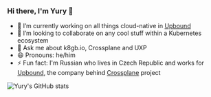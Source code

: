 ### Hi there, I'm Yury 👋

- 🔭 I’m currently working on all things cloud-native in [Upbound](https://github.com/upbound)
- 👯 I’m looking to collaborate on any cool stuff within a Kubernetes ecosystem
- 💬 Ask me about k8gb.io, Crossplane and UXP
- 😄 Pronouns: he/him
- ⚡ Fun fact: I'm Russian who lives in Czech Republic and works for [Upbound](https://github.com/upbound), the company behind [Crossplane](https://github.com/crossplane/) project 

![Yury's GitHub stats](https://github-readme-stats.vercel.app/api?username=ytsarev&count_private=true&show_icons=true&theme=tokyonight)


<!--
**ytsarev/ytsarev** is a ✨ _special_ ✨ repository because its `README.md` (this file) appears on your GitHub profile.

Here are some ideas to get you started:

- 🔭 I’m currently working on ...
- 🌱 I’m currently learning ...
- 👯 I’m looking to collaborate on ...
- 🤔 I’m looking for help with ...
- 💬 Ask me about ...
- 📫 How to reach me: ...
- 😄 Pronouns: ...
- ⚡ Fun fact: ...
-->

